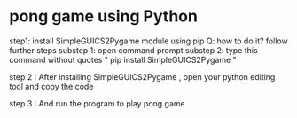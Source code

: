 # pong game using Python

step1: install SimpleGUICS2Pygame module using pip
      Q: how to do it? follow further steps
        substep 1: open command prompt 
        substep 2: type this command without quotes " pip install SimpleGUICS2Pygame "
 
 step 2 : After installing SimpleGUICS2Pygame , open your python editing tool and copy the code 
 
 step 3 : And run the program to play pong game 
      
    
